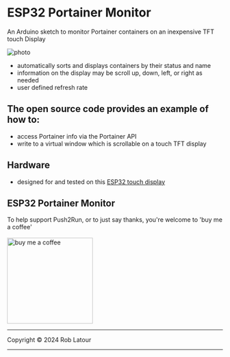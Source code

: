 # ESP32 Portainer Monitor

 An Arduino sketch to monitor Portainer containers on an inexpensive TFT touch Display

 ![photo](https://github.com/user-attachments/assets/4be64526-5373-453e-8021-079206fb6a89)

 - automatically sorts and displays containers by their status and name
 - information on the display may be scroll up, down, left, or right as needed
 - user defined refresh rate
   
## The open source code provides an example of how to:
 - access Portainer info via the Portainer API
 - write to a virtual window which is scrollable on a touch TFT display

## Hardware
- designed for and tested on this [ESP32 touch display](https://www.aliexpress.com/item/1005004502250619.html)

## ESP32 Portainer Monitor

 To help support Push2Run, or to just say thanks, you're welcome to 'buy me a coffee'<br><br>
[<img alt="buy me  a coffee" width="200px" src="https://cdn.buymeacoffee.com/buttons/v2/default-blue.png" />](https://www.buymeacoffee.com/roblatour)
* * *
Copyright © 2024 Rob Latour
* * *

